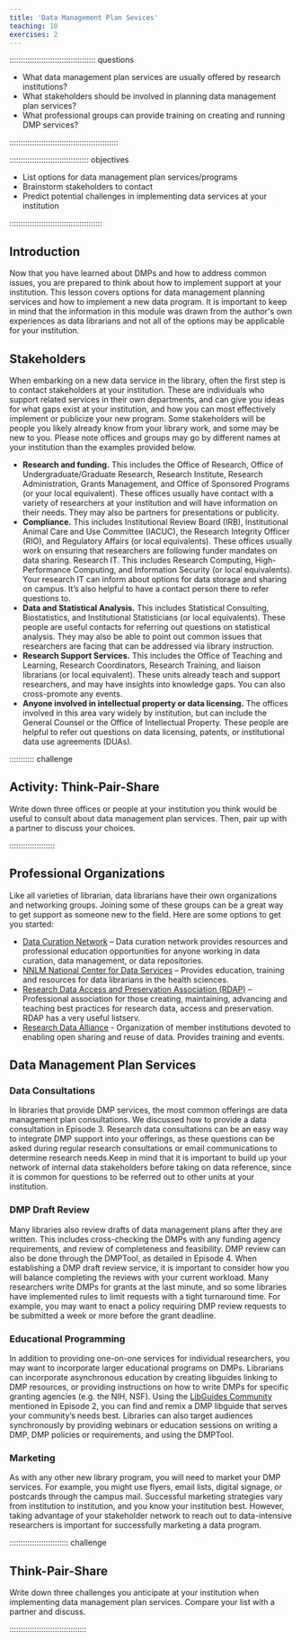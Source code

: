 ```yaml
---
title: 'Data Management Plan Sevices'
teaching: 10
exercises: 2
---
```


:::::::::::::::::::::::::::::::::::::: questions 

- What data management plan services are usually offered by research institutions?
- What stakeholders should be involved in planning data management plan services?
- What professional groups can provide training on creating and running DMP services?



::::::::::::::::::::::::::::::::::::::::::::::::

::::::::::::::::::::::::::::::::::: objectives

- List options for data management plan services/programs
- Brainstorm stakeholders to contact
- Predict potential challenges in implementing data services at your institution

:::::::::::::::::::::::::::::::::::::::::

## Introduction

Now that you have learned about DMPs and how to address common issues, you are prepared to think about how to implement support at your institution. This lesson covers options for data management planning services and how to implement a new data program. It is important to keep in mind that the information in this module was drawn from the author's own experiences as data librarians and not all of the options may be applicable for your institution.

## Stakeholders

When embarking on a new data service in the library, often the first step is to contact stakeholders at your institution. These are individuals who support related services in their own departments, and can give you ideas for what gaps exist at your institution, and how you can most effectively implement or publicize your new program. Some stakeholders will be people you likely already know from your library work, and some may be new to you. Please note offices and groups may go by different names at your institution than the examples provided below.

- **Research and funding.** This includes the Office of Research, Office of Undergraduate/Graduate Research, Research Institute, Research Administration, Grants Management, and Office of Sponsored Programs (or your local equivalent). These offices usually have contact with a variety of researchers at your institution and will have information on their needs. They may also be partners for presentations or publicity.
- **Compliance.** This includes Institutional Review Board (IRB), Institutional Animal Care and Use Committee (IACUC), the Research Integrity Officer (RIO), and Regulatory Affairs (or local equivalents). These offices usually work on ensuring that researchers are following funder mandates on data sharing.
Research IT. This includes Research Computing, High-Performance Computing, and Information Security (or local equivalents). Your research IT can inform about options for data storage and sharing on campus. It’s also helpful to have a contact person there to refer questions to.
- **Data and Statistical Analysis.** This includes Statistical Consulting, Biostatistics, and Institutional Statisticians (or local equivalents). These people are useful contacts for referring out questions on statistical analysis. They may also be able to point out common issues that researchers are facing that can be addressed via library instruction.
- **Research Support Services.** This includes the Office of Teaching and Learning, Research Coordinators, Research Training, and liaison librarians (or local equivalent). These units already teach and support researchers, and may have insights into knowledge gaps. You can also cross-promote any events.
- **Anyone involved in intellectual property or data licensing.** The offices involved in this area vary widely by institution, but can include the General Counsel or the Office of Intellectual Property. These people are helpful to refer out questions on data licensing, patents, or institutional data use agreements (DUAs).

::::::::::: challenge
## Activity: Think-Pair-Share

Write down three offices or people at your institution you think would be useful to consult about data management plan services. Then, pair up with a partner to discuss your choices.

::::::::::::::::::::

## Professional Organizations

Like all varieties of librarian, data librarians have their own organizations and networking groups. Joining some of these groups can be a great way to get support as someone new to the field. Here are some options to get you started:

- [Data Curation Network](https://datacurationnetwork.org/) – Data curation network provides resources and professional education opportunities for anyone working in data curation, data management, or data repositories.
- [NNLM National Center for Data Services](https://www.nnlm.gov/about/centers/ncds) – Provides education, training and resources for data librarians in the health sciences.
- [Research Data Access and Preservation Association (RDAP)](https://rdapassociation.org/) – Professional association for those creating, maintaining, advancing and teaching best practices for research data, access and preservation. RDAP has a very useful listserv.
- [Research Data Alliance](https://www.rd-alliance.org/) - Organization of member institutions devoted to enabling open sharing and reuse of data. Provides training and events.

## Data Management Plan Services
### Data Consultations
In libraries that provide DMP services, the most common offerings are data management plan consultations. We discussed how to provide a data consultation in Episode 3. Research data consultations can be an easy way to integrate DMP support into your offerings, as these questions can be asked during regular research consultations or email communications to determine research needs.Keep in mind that it is important to build up your network of internal data stakeholders before taking on data reference, since it is common for questions to be referred out to other units at your institution.

### DMP Draft Review 
Many libraries also review drafts of data management plans after they are written. This includes cross-checking the DMPs with any funding agency requirements, and review of completeness and feasibility. DMP review can also be done through the DMPTool, as detailed in Episode 4. When establishing a DMP draft review service, it is important to consider how you will balance completing the reviews with your current workload. Many researchers write DMPs for grants at the last minute, and so some libraries have implemented rules to limit requests with a tight turnaround time. For example, you may want to enact a policy requiring DMP review requests to be submitted a week or more before the grant deadline.

### Educational Programming
In addition to providing one-on-one services for individual researchers, you may want to incorporate larger educational programs on DMPs. Librarians can incorporate asynchronous education by creating libguides linking to DMP resources, or providing instructions on how to write DMPs for specific granting agencies (e.g. the NIH, NSF). Using the [LibGuides Community](https://community.libguides.com/) mentioned in Episode 2, you can find and remix a DMP libguide that serves your community’s needs best. Libraries can also target audiences synchronously by providing webinars or education sessions on writing a DMP, DMP policies or requirements, and using the DMPTool.

### Marketing
As with any other new library program, you will need to market your DMP services. For example, you might use flyers, email lists, digital signage, or postcards through the campus mail. Successful marketing strategies vary from institution to institution, and you know your institution best. However, taking advantage of your stakeholder network to reach out to data-intensive researchers is important for successfully marketing a data program.

:::::::::::::::::::::::::: challenge
## Think-Pair-Share

Write down three challenges you anticipate at your institution when implementing data management plan services. Compare your list with a partner and discuss.

::::::::::::::::::::::::::::::::::








